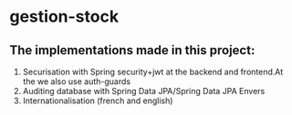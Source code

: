 # gestion-stock
The implementations made in this project:
-
1. Securisation with Spring security+jwt at the backend and frontend.At the we also use auth-guards
2. Auditing database with Spring Data JPA/Spring Data JPA Envers
2. Internationalisation (french and english) 



